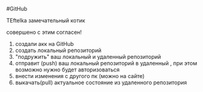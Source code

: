 #GitHub



TEftelka замечательный котик 




совершено с этим согласен!
1. создали акк на GitHub
2. создать локальный репозиторий 
3. "подружить" ваш локальный и удаленный репозиторий 
4. отправит (push) ваш локальный репозиторий в удаленный , при этом возможно нужно будет авторизоваться
5. внести изменения с другого пк (можно на сайте)
6. выкачать(pull) актуальное состояние из удаленного репозитория